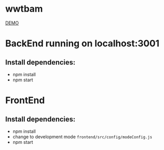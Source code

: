 # wwtbam
[DEMO](https://wwtba-m.netlify.app/)

# BackEnd running on localhost:3001
##  Install dependencies:
* npm install
* npm start

# FrontEnd
##  Install dependencies:
* npm install
* change to development mode `frontend/src/config/modeConfig.js`
* npm start
